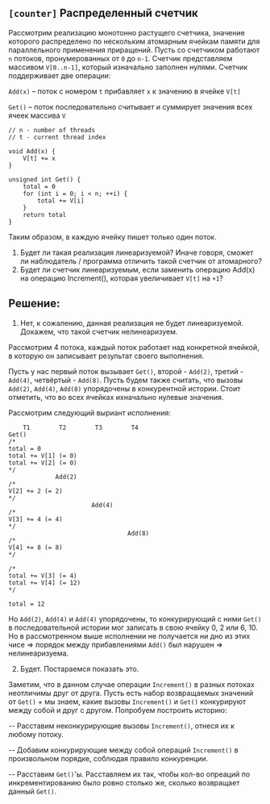 ## `[counter]` Распределенный счетчик

Рассмотрим реализацию монотонно растущего счетчика, значение которого распределено по нескольким атомарным ячейкам памяти для параллельного применения приращений.
Пусть со счетчиком работают `n` потоков, пронумерованных от `0` до `n-1`. 
Счетчик представляем массивом `V[0..n-1]`, который изначально заполнен нулями.
Счетчик поддерживает две операции:

`Add(x)` – поток с номером `t` прибавляет `x` к значению в ячейке `V[t]`

`Get()` – поток последовательно считывает и суммирует значения всех ячеек массива `V`

```
// n - number of threads
// t - current thread index

void Add(x) {
    V[t] += x
}

unsigned int Get() {
    total = 0
    for (int i = 0; i < n; ++i) {
        total += V[i]
    }
    return total
}
```

Таким образом, в каждую ячейку пишет только один поток.

1) Будет ли такая реализация линеаризуемой? Иначе говоря, сможет ли наблюдатель / программа отличить такой счетчик от атомарного?
2) Будет ли счетчик линеаризуемым, если заменить операцию Add(x) на операцию Increment(), которая увеличивает `V[t]` на `+1`?


## Решение:

1) Нет, к сожалению, данная реализация не будет линеаризуемой.
Докажем, что такой счетчик нелинеаризуем.

Рассмотрим 4 потока, каждый поток работает над конкретной ячейкой, в которую он записывает результат своего выполнения.

Пусть у нас первый поток вызывает `Get()`, второй - `Add(2)`, третий - `Add(4)`, четвёртый - `Add(8)`. Пусть будем также считать, что вызовы `Add(2)`, `Add(4)`, `Add(8)` упорядочены в конкурентной истории. Стоит отметить, что во всех ячейках ихначально нулевые значения.

Рассмотрим следующий выриант исполнения:

```
    T1        T2        T3        T4    
Get()
/* 
total = 0
total += V[1] (= 0)
total += V[2] (= 0) 
*/
             Add(2)
/*
V[2] += 2 (= 2)
*/
                       Add(4)
/*
V[3] += 4 (= 4)
*/                      
                                 Add(8)
/*
V[4] += 8 (= 8)
*/

/*
total += V[3] (= 4)
total += V[4] (= 12)
*/

total = 12
```

Но `Add(2)`, `Add(4)` и `Add(4)` упорядочены, то конкурирующий с ними `Get()` в последовательной истории мог записать в свою ячейку 0, 2 или 6, 10. Но в рассмотренном выше исполнении не получается ни дно из этих чисе => порядок между прибавлениями `Add()` был нарушен => нелинеаризуема.

2) Будет. Постараемся показать это.

Заметим, что в данном случае операции `Increment()` в разных потоках неотличимы друг от друга. Пусть есть набор возвращаемых значений от `Get()` + мы знаем, какие вызовы `Increment()` и `Get()` конкурируют между собой и друг с другом. Попробуем построить историю:

-- Расставим неконкурирующие вызовы `Increment()`, отнеся их к любому потоку.

-- Добавим конкурирующие между собой операций `Increment()` в произвольном порядке, соблюдая правило конкуренции.

-- Расставим `Get()`'ы. Расставляем их так, чтобы кол-во опреаций по инкрементированию было ровно столько же, сколько возвращает данный `Get()`.
